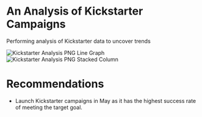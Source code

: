 # An Analysis of Kickstarter Campaigns
Performing analysis of Kickstarter data to uncover trends 

![Kickstarter Analysis PNG Line Graph](https://user-images.githubusercontent.com/103234661/173573536-41a7c18f-fe8d-43eb-b87d-44f0dcc3caf8.png)
![Kickstarter Analysis PNG Stacked Column](https://user-images.githubusercontent.com/103234661/173573546-ae5e6d64-c28d-4c3a-b98b-b927c6ea9675.png)

# Recommendations
- Launch Kickstarter campaigns in May as it has the highest success rate of meeting the target goal. 
